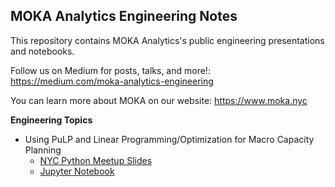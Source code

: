 MOKA Analytics Engineering Notes
------

This repository contains MOKA Analytics's public engineering presentations and notebooks.

Follow us on Medium for posts, talks, and more!: https://medium.com/moka-analytics-engineering

You can learn more about MOKA on our website: https://www.moka.nyc

**Engineering Topics**
* Using PuLP and Linear Programming/Optimization for Macro Capacity Planning
  * [NYC Python Meetup Slides](slides/Python%20Linear%20Programming.pdf)
  * [Jupyter Notebook](notebooks/pulp-lp-capacity-planning.ipynb)
